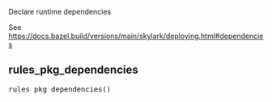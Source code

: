 <!-- Generated with Stardoc: http://skydoc.bazel.build -->

Declare runtime dependencies

See https://docs.bazel.build/versions/main/skylark/deploying.html#dependencies


<a id="#rules_pkg_dependencies"></a>

## rules_pkg_dependencies

<pre>
rules_pkg_dependencies()
</pre>





